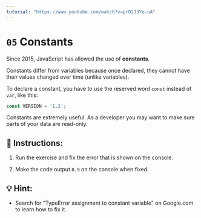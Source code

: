 ```yaml
---
tutorial: "https://www.youtube.com/watch?v=prD2J3Ye-uA"
---
```


# `05` Constants


Since 2015, JavaScript has allowed the use of **constants**.

Constants differ from variables because once declared, they cannot have their values changed over time (unlike variables).

To declare a constant, you have to use the reserved word `const` instead of `var`, like this:

```js
const VERSION = '1.2';
```

Constants are extremely useful. As a developer you may want to make sure parts of your data are read-only.

## 📝 Instructions:

1. Run the exercise and fix the error that is shown on the console.

2. Make the code output `0.9` on the console when fixed.

## 💡 Hint:

+ Search for "TypeError assignment to constant variable" on Google.com to learn how to fix it.
